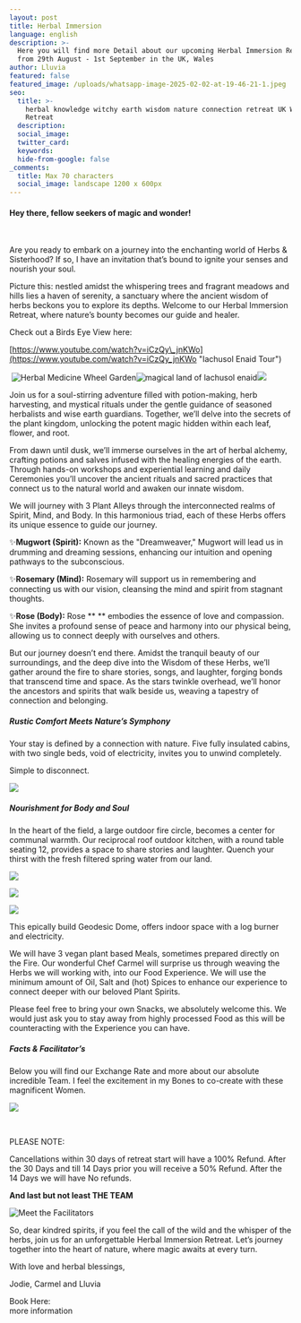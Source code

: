 ```yaml
---
layout: post
title: Herbal Immersion
language: english
description: >-
  Here you will find more Detail about our upcoming Herbal Immersion Retreat
  from 29th August - 1st September in the UK, Wales
author: Lluvia
featured: false
featured_image: /uploads/whatsapp-image-2025-02-02-at-19-46-21-1.jpeg
seo:
  title: >-
    herbal knowledge witchy earth wisdom nature connection retreat UK Womens
    Retreat
  description:
  social_image:
  twitter_card:
  keywords:
  hide-from-google: false
_comments:
  title: Max 70 characters
  social_image: landscape 1200 x 600px
---
```

#### Hey there, fellow seekers of magic and wonder!

&nbsp;

Are you ready to embark on a journey into the enchanting world of Herbs & Sisterhood? If so, I have an invitation that’s bound to ignite your senses and nourish your soul.

Picture this: nestled amidst the whispering trees and fragrant meadows and hills lies a haven of serenity, a sanctuary where the ancient wisdom of herbs beckons you to explore its depths. Welcome to our Herbal Immersion Retreat, where nature’s bounty becomes our guide and healer.

Check out a Birds Eye View here:

[https://www.youtube.com/watch?v=iCzQy\_jnKWo](https://www.youtube.com/watch?v=iCzQy_jnKWo "Iachusol Enaid Tour")

&nbsp;![Herbal Medicine Wheel Garden](/uploads/mandala-2022-1.jpeg)![magical land of lachusol enaid](/uploads/iachusol-enaid-towards-valley-1.jpg)![](/uploads/tree-in-corner-of-valley-2.jpg)

Join us for a soul-stirring adventure filled with potion-making, herb harvesting, and mystical rituals under the gentle guidance of seasoned herbalists and wise earth guardians. Together, we’ll delve into the secrets of the plant kingdom, unlocking the potent magic hidden within each leaf, flower, and root.

From dawn until dusk, we’ll immerse ourselves in the art of herbal alchemy, crafting potions and salves infused with the healing energies of the earth. Through hands-on workshops and experiential learning and daily Ceremonies you’ll uncover the ancient rituals and sacred practices that connect us to the natural world and awaken our innate wisdom.

We will journey with 3 Plant Alleys through the interconnected realms of Spirit, Mind, and Body. In this harmonious triad, each of these Herbs offers its unique essence to guide our journey.

✨**Mugwort (Spirit):** Known as the "Dreamweaver," Mugwort will lead us in drumming and dreaming sessions, enhancing our intuition and opening pathways to the subconscious.

✨**Rosemary (Mind):** Rosemary will support us in remembering and connecting us with our vision, cleansing the mind and spirit from stagnant thoughts.

✨**Rose (Body):** Rose ** ** embodies the essence of love and compassion. She invites a profound sense of peace and harmony into our physical being, allowing us to connect deeply with ourselves and others.

But our journey doesn’t end there. Amidst the tranquil beauty of our surroundings, and the deep dive into the Wisdom of these Herbs, we’ll gather around the fire to share stories, songs, and laughter, forging bonds that transcend time and space. As the stars twinkle overhead, we’ll honor the ancestors and spirits that walk beside us, weaving a tapestry of connection and belonging.

##### Rustic Comfort Meets Nature’s Symphony

Your stay is defined by a connection with nature. Five fully insulated cabins, with two single beds, void of electricity, invites you to unwind completely.

Simple to disconnect.

![](/uploads/inside-hydrangea-pod.jpg)

##### Nourishment for Body and Soul

In the heart of the field, a large outdoor fire circle, becomes a center for communal warmth.  Our reciprocal roof outdoor kitchen, with a round table seating 12, provides a space to share stories and laughter. Quench your thirst with the fresh filtered spring water from our land.

![](/uploads/kitchen-large-pano.jpg)

![](/uploads/whatsapp-image-2024-04-28-at-18-09-48-2.jpeg)

![](/uploads/whatsapp-image-2024-04-28-at-18-09-45.jpeg)

This epically build Geodesic Dome, offers indoor space with a log burner and electricity.

We will have 3 vegan plant based Meals, sometimes prepared directly on the Fire. Our wonderful Chef Carmel will surprise us through weaving the Herbs we will working with, into our Food Experience. We will use the minimum amount of Oil, Salt and (hot) Spices to enhance our experience to connect deeper with our beloved Plant Spirits.

Please feel free to bring your own Snacks, we absolutely welcome this. We would just ask you to stay away from highly processed Food as this will be counteracting with the Experience you can have.

##### Facts & Facilitator’s

Below you will find our Exchange Rate and more about our absolute incredible Team. I feel the excitement in my Bones to co-create with these magnificent Women.

![](/uploads/herbal-immersion-1.png)

&nbsp;

PLEASE NOTE:

Cancellations within 30 days of retreat start will have a 100% Refund. After the 30 Days and till 14 Days prior you will receive a 50% Refund. After the 14 Days we will have No refunds.

**And last but not least THE TEAM**

![Meet the Facilitators](/uploads/4.png "Meet the Team and lovely Human Beings")

So, dear kindred spirits, if you feel the call of the wild and the whisper of the herbs, join us for an unforgettable Herbal Immersion Retreat. Let’s journey together into the heart of nature, where magic awaits at every turn.

With love and herbal blessings,

Jodie, Carmel and Lluvia

Book Here:<br>more information

&nbsp;

&nbsp;

&nbsp;